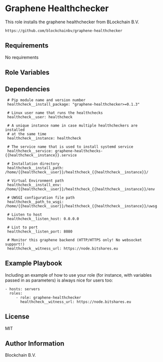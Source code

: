 Graphene Healthchecker
======================

This role installs the graphene healthchecker from BLockchain B.V.

    https://github.com/blockchainbv/graphene-healthchecker

Requirements
------------

No requirements

Role Variables
--------------


Dependencies
------------

     # Pip module name and version number
     healthcheck__install_package: "graphene-healthchecker>=0.1.3"

     # Linux user name that runs the healthchecks
     healthcheck__user: healthcheck

     # A unique instance name in case multiple healthcheckers are installed
     # at the same time
     healthcheck__instance: healthcheck

     # The service name that is used to install systemd service
     healthcheck__service: graphene-healthchecks-{{healthcheck__instance}}.service

     # Installation directory
     healthcheck__install_path: /home/{{healthcheck__user}}/healthcheck_{{healthcheck__instance}}/

     # Virtual Environment path
     healthcheck__install_env: /home/{{healthcheck__user}}/healthcheck_{{healthcheck__instance}}/env

     # UWSGI configuration file path
     healthcheck__path_to_wsgi: /home/{{healthcheck__user}}/healthcheck_{{healthcheck__instance}}/uwsg.ini

     # Listen to host
     healthcheck__listen_host: 0.0.0.0

     # List to port
     healthcheck__listen_port: 8080

     # Monitor this graphene backend (HTTP/HTTPS only! No websocket support!)
     healthcheck__witness_url: https://node.bitshares.eu

Example Playbook
----------------

Including an example of how to use your role (for instance, with variables
passed in as parameters) is always nice for users too:

    - hosts: servers
      roles:
         - role: graphene-healthchecker
           healthcheck__witness_url: https://node.bitshares.eu

License
-------

MIT

Author Information
------------------

Blockchain B.V.
